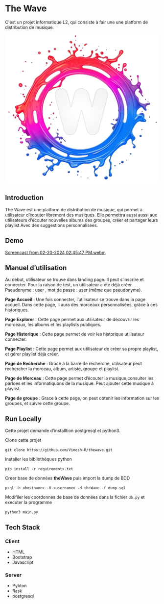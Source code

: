 # The Wave

C'est un projet informatique L2, qui consiste à fair une une platform de distribution de musique.

![logo](static/asserts/logo.png)

## Introduction

The Wave est une platform de distribution de musique, qui permet à utilisateur
d’écouter librement des musiques. Elle permettra aussi aussi aux utilisateurs
d’écouter nouvelles albums des groupes, créer et partager leurs playlist.Avec
des suggestions personnalisées.

## Demo

[Screencast from 02-20-2024 02:45:47 PM.webm](https://github.com/Vinesh-R/thewave/assets/113302604/a936affb-a087-49dc-880e-8f9f515a408d)

## Manuel d’utilisation

Au début, utilisateur se trouve dans landing page. Il peut s’inscrire et connecter.
Pour la raison de test, un utilisateur a été déjà créer. Pseudonyme : user , mot
de passe : user (même que pseudonyme).

**Page Accueil** :
Une fois connecter, l’utilisateur se trouve dans la page accueil. Dans cette page,
il aura des morceaux personnalisées, grâce à ces historiques.

**Page Explorer** :
Cette page permet aux utilisateur de découvrir les morceaux, les albums et les
playlists publiques.

**Page Historique** :
Cette page permet de voir les historique utilisateur connecter.

**Page Playlist** :
Cette page permet aux utilisateur de créer sa propre playlist, et gérer playlist
déjà créer.

**Page de Recherche** :
Grace à la barre de recherche, utilisateur peut rechercher la morceau, album,
artiste, groupe et playlist.

**Page de Morceau** :
Cette page permet d’écouter la musique,consulter les parloes et les informatiquons de la musique. Peut ajouter cette musique à playlist.

**Page de groupe** :
Grace à cette page, on peut obtenir les information sur les groupes, et suivre
cette groupe.


## Run Locally

Cette projet demande d'installtion postgresql et python3.

Clone cette projet

`git clone https://github.com/Vinesh-R/thewave.git`

Installer les bibliothèques python

`pip install -r requirements.txt`

Creer base de données **theWave** puis import la dump de BDD

`psql -h <hostname> -U <username> -d theWave -f dump.sql`

Modifiler les coordonnes de base de données dans la fichier `db.py` et executer la programme

`python3 main.py`

## Tech Stack

### Client
- HTML
- Bootstrap
- Javascript

### Server
- Pyhton
- flask
- postgresql
